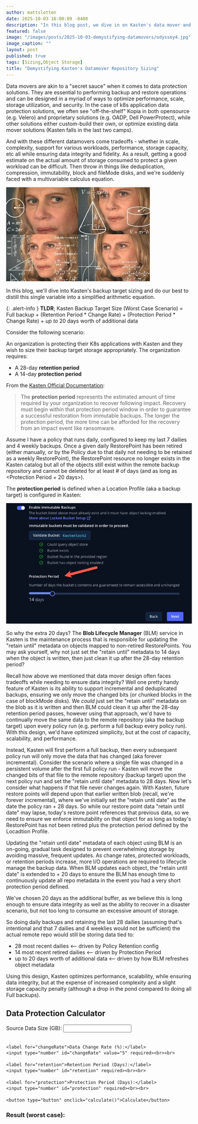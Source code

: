 ```yaml
---
author: mattslotten
date: 2025-10-03 16:00:09 -0400
description: "In this blog post, we dive in on Kasten's data mover and backup target sizing"
featured: false
image: "/images/posts/2025-10-03-demystifying-datamovers/odyssey4.jpg"
image_caption: ""
layout: post
published: true
tags: [Sizing,Object Storage]
title: "Demystifying Kasten's Datamover Repository Sizing"
---
```

Data movers are akin to a "secret sauce" when it comes to data protection solutions. They are essential to performing backup and restore operations and can be designed in a myriad of ways to optimize performance, scale, storage utilization, and security.  In the case of k8s application data protection solutions, we often see "off-the-shelf" Kopia in both opensource (e.g. Velero) and proprietary solutions (e.g. OADP, Dell PowerProtect), while other solutions either custom-build their own, or optimize existing data mover solutions (Kasten falls in the last two camps).

And with these different datamovers come tradeoffs - whether in scale, complexity, support for various workloads, performance, storage capacity, etc all while ensuring data integrity and fidelity. As a result, getting a good estimate on the actual amount of storage consumed to protect a given workload can be difficult. Then throw in things like deduplication, compression, immutability, block and fileMode disks, and we're suddenly faced with a multivariable calculus equation.

![Multivariable Calculus](/images/posts/2025-10-03-demystifying-datamovers/math_meme.webp)

In this blog, we'll dive into Kasten's backup target sizing and do our best to distill this single variable into a simplified arithmetic equation.

{: .alert-info }
**TLDR**; Kasten Backup Target Size (Worst Case Scenario) = Full backup + (Retention Period * Change Rate) + (Protection Period * Change Rate) + _up to_ 20 days worth of additional data

Consider the following scenario:

An organization is protecting their K8s applications with Kasten and they wish to size their backup target storage appropriately. The organization requires:

- A 28-day **retention period**
- A 14-day **protection period**

From the [Kasten Official Documentation](https://docs.kasten.io/latest/usage/immutable/#protection-period):

> The **protection period** represents the estimated amount of time required by your organization to recover following impact. Recovery must begin within that protection period window in order to guarantee a successful restoration from immutable backups. The longer the protection period, the more time can be afforded for the recovery from an impact event like ransomware.

Assume I have a policy that runs daily, configured to keep my last 7 dailies and 4 weekly backups. Once a given daily RestorePoint has been retired (either manually, or by the Policy due to that daily not needing to be retained as a weekly RestorePoint), the RestorePoint resource no longer exists in the Kasten catalog but all of the objects still exist within the remote backup repository and cannot be deleted for at least <Protection Period> # of days (and as long as <Protection Period + 20 days>). 

The **protection period** is defined when a Location Profile (aka a backup target) is configured in Kasten:

![Kasten Protectin Period](/images/posts/2025-10-03-demystifying-datamovers/protection_period.png)

So why the extra 20 days? The **Blob Lifecycle Manager** (BLM) service in Kasten is the maintenance process that is responsible for updating the "retain until" metadata on objects mapped to non-retired RestorePoints. You may ask yourself, why not just set the "retain until" metadata to 14 days when the object is written, then just clean it up after the 28-day retention period?

Recall how above we mentioned that data mover design often faces tradeoffs while needing to ensure data integrity? Well one pretty handy feature of Kasten is its ability to support incremental and deduplicated backups, ensuring we only move the changed bits (or chunked blocks in the case of blockMode disks). We _could_ just set the "retain until" metadata on the blob as it is written and then BLM could clean it up after the 28-day retention period passes, however using that approach, we'd have to continually move the same data to the remote repository (aka the backup target) upon every policy run (e.g. perform a full backup every policy run). With this design, we'd have optimized simplicity, but at the cost of capacity, scalability, and performance.

Instead, Kasten will first perform a full backup, then every subsequent policy run will only move the data that has changed (aka forever incremental).  Consider the scenario where a single file was changed in a persistent volume after the first full policy run - Kasten will move the changed bits of that file to the remote repository (backup target) upon the next policy run and set the "retain until date" metadata to 28 days. Now let's consider what happens if that file never changes again. With Kasten, future restore points will depend upon that earlier written blob (recall, we're forever incremental), where we've initially set the "retain until date" as the date the policy ran + 28 days. So while our restore point data "retain until date" may lapse, today's restore point references that previous data, so we need to ensure we enforce immutability on that object for as long as today's RestorePoint has not been retired plus the protection period defined by the Locadtion Profile.

Updating the "retain until date" metadata of each object using BLM is an on-going, gradual task designed to prevent overwhelming storage by avoiding massive, frequent updates. As change rates, protected workloads, or retention periods increase, more I/O operations are required to lifecycle manage the backup data. When BLM updates each object, the "retain until date" is extended to <Protection Period> + 20 days to ensure the BLM has enough time to continuously update all repo metadata in the event you had a very short protection period defined.

We've chosen 20 days as the additional buffer, as we believe this is long enough to ensure data integrity as well as the ability to recover in a disaster scenario, but not too long to consume an excessive amount of storage.

So doing daily backups and retaining the last 28 dailies (assuming that's intentional and that 7 dailies and 4 weeklies would not be sufficient) the actual remote repo would still be storing data tied to:
+ 28 most recent dailies <-- driven by Policy Retention config
+ 14 most recent retired dailies <-- driven by Protection Period
+ up to 20 days worth of additional data <-- driven by how BLM refreshes object metadata

Using this design, Kasten optimizes performance, scalability, while ensuring data integrity, but at the expense of increased complexity and a slight storage capacity penalty (although a drop in the pond compared to doing all Full backups).


<h2>Data Protection Calculator</h2>
  <form id="calcForm">
    <label for="sourceSize">Source Data Size (GB):</label>
    <input type="number" id="sourceSize" required><br><br>

    <label for="changeRate">Data Change Rate (%):</label>
    <input type="number" id="changeRate" value="5" required><br><br>

    <label for="retention">Retention Period (Days):</label>
    <input type="number" id="retention" required><br><br>

    <label for="protection">Protection Period (Days):</label>
    <input type="number" id="protection" required><br><br>

    <button type="button" onclick="calculate()">Calculate</button>
  </form>

  <h3>Result (worst case):</h3>
  <p id="result"></p>

  <script>
    function calculate() {
      const sourceSize = parseFloat(document.getElementById('sourceSize').value);
      const changeRate = parseFloat(document.getElementById('changeRate').value) / 100;
      const retention = parseInt(document.getElementById('retention').value);
      const protection = parseInt(document.getElementById('protection').value);

      const result = sourceSize +
                     (retention * changeRate * sourceSize) +
                     (protection * changeRate * sourceSize) +
                     (20 * changeRate * sourceSize);

      document.getElementById('result').textContent = result.toFixed(2) + " GB";
    }
  </script>
